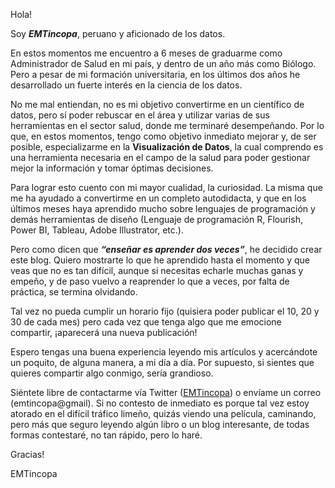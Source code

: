 Hola!

Soy **_EMTincopa_**, peruano y aficionado de los datos.

En estos momentos me encuentro a 6 meses de graduarme como Administrador de Salud en mi país, y dentro de un año más como Biólogo. Pero a pesar de mi formación universitaria, en los últimos dos años he desarrollado un fuerte interés en la ciencia de los datos.

No me mal entiendan, no es mi objetivo convertirme en un científico de datos, pero sí poder rebuscar en el área y utilizar varias de sus herramientas en el sector salud, donde me terminaré desempeñando. Por lo que, en estos momentos, tengo como objetivo inmediato mejorar y, de ser posible, especializarme en la **Visualización de Datos**, la cual comprendo es una herramienta necesaria en el campo de la salud para poder gestionar mejor la información y tomar óptimas decisiones. 

Para lograr esto cuento con mi mayor cualidad, la curiosidad. La misma que me ha ayudado a convertirme en un completo autodidacta, y que en los últimos meses haya aprendido mucho sobre lenguajes de programación y demás herramientas de diseño (Lenguaje de programación R, Flourish, Power BI, Tableau, Adobe Illustrator, etc.).

Pero como dicen que **_“enseñar es aprender dos veces”_**, he decidido crear este blog. Quiero mostrarte lo que he aprendido hasta el momento y que veas que no es tan difícil, aunque si necesitas echarle muchas ganas y empeño, y de paso vuelvo a reaprender lo que a veces, por falta de práctica, se termina olvidando. 

Tal vez no pueda cumplir un horario fijo (quisiera poder publicar el 10, 20 y 30 de cada mes) pero cada vez que tenga algo que me emocione compartir, ¡aparecerá una nueva publicación!

Espero tengas una buena experiencia leyendo mis artículos y acercándote un poquito, de alguna manera, a mi día a día. Por supuesto, si sientes que quieres compartir algo conmigo, sería grandioso.

Siéntete libre de contactarme vía Twitter ([EMTincopa](https://twitter.com/EMTincopa)) o envíame un correo (emtincopa@gmail). Si no contesto de inmediato es porque tal vez estoy atorado en el difícil tráfico limeño, quizás viendo una película, caminando, pero más que seguro leyendo algún libro o un blog interesante, de todas formas contestaré, no tan rápido, pero lo haré.

Gracias!

EMTincopa

